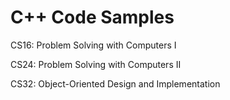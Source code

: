 # C++ Code Samples
<p>CS16: Problem Solving with Computers I</p>
<p>CS24: Problem Solving with Computers II</p>
<p>CS32: Object-Oriented Design and Implementation</p>
